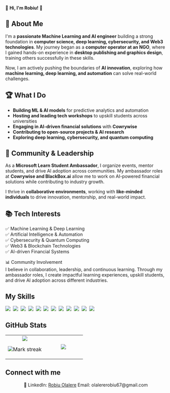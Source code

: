 👋 **Hi, I'm Robiu!** 🚀  


## 🚀 **About Me**  
I'm a **passionate Machine Learning and AI engineer** building a strong foundation in **computer science, deep learning, cybersecurity, and Web3 technologies**. My journey began as a **computer operator at an NGO**, where I gained hands-on experience in **desktop publishing and graphics design**, training others successfully in these skills.  

Now, I am actively pushing the boundaries of **AI innovation**, exploring how **machine learning, deep learning, and automation** can solve real-world challenges.  

## 🏆 **What I Do**  
- **Building ML & AI models** for predictive analytics and automation  
- **Hosting and leading tech workshops** to upskill students across universities  
- **Engaging in AI-driven financial solutions** with **Cowrywise**  
- **Contributing to open-source projects & AI research**  
- **Exploring deep learning, cybersecurity, and quantum computing**  

## 🎯 **Community & Leadership**  
As a **Microsoft Learn Student Ambassador**, I organize events, mentor students, and drive AI adoption across communities. My ambassador roles at **Cowrywise and BlackBox.ai** allow me to work on AI-powered financial solutions while contributing to industry growth.  

I thrive in **collaborative environments**, working with **like-minded individuals** to drive innovation, mentorship, and real-world impact.  

## 📚 **Tech Interests**  
✅ Machine Learning & Deep Learning  
✅ Artificial Intelligence & Automation  
✅ Cybersecurity & Quantum Computing  
✅ Web3 & Blockchain Technologies  
✅ AI-driven Financial Systems  


📊 Community Involvement  
I believe in collaboration, leadership, and continuous learning. Through my ambassador roles, I create impactful learning experiences, upskill students, and drive AI adoption across different industries.

## My Skills

<img src="https://img.shields.io/badge/Python-3776AB?logo=python&logoColor=fff"> 
<img src="https://img.shields.io/badge/GitHub-%23121011.svg?logo=github&logoColor=white"> 
<img src="https://img.shields.io/badge/C-00599C?logo=c&logoColor=white"> 
<img src="https://img.shields.io/badge/C++-%2300599C.svg?logo=c%2B%2B&logoColor=white"> 
<img src="https://img.shields.io/badge/Anaconda-44A833?logo=anaconda&logoColor=fff"> 
<img src="https://img.shields.io/badge/AWS-%23FF9900.svg?logo=amazon-web-services&logoColor=white"> 
<img src="https://img.shields.io/badge/MongoDB-%234ea94b.svg?logo=mongodb&logoColor=white"> 
<img src="https://img.shields.io/badge/ChatGPT-74aa9c?logo=openai&logoColor=white"> 
<img src="https://img.shields.io/badge/GitHub%20Copilot-000?logo=githubcopilot&logoColor=fff"> 
<img src="https://img.shields.io/badge/Google%20Gemini-886FBF?logo=googlegemini&logoColor=fff"> 
<img src="https://img.shields.io/badge/Hugging%20Face-FFD21E?logo=huggingface&logoColor=000"> 
<img src="https://img.shields.io/badge/PyPI-3775A9?logo=pypi&logoColor=fff"> 

## GitHub Stats

<table><tbody><tr border="none"><td width="50%" align="center">
<img align="center" src="https://readme-stats-fork-mauve.vercel.app/api/?username=Algebra101&theme=dark&show_icons=true&count_private=true">

<img alt="Mark streak" src="https://github-readme-streak-stats-five-roan.vercel.app?user=Algebra101&theme=dark"></td><td width="50%" align="center">
<img align="center" src="https://readme-stats-fork-mauve.vercel.app/api/top-langs/?username=Algebra101&theme=dark&hide_border=false&no-bg=true&no-frame=true&langs_count=6"></td></tr></tbody></table>

## Connect with me

<p align="center">🔗 LinkedIn: <a href="https://www.linkedin.com/in/robiu-olalere-107036252/?lipi=urn%3Ali%3Apage%3Ad_flagship3_feed%3BiGf%2B8CAuS4mAOvGovT6qvg%3D%3D" target="_blank">Robiu Olalere</a> Email: olalererobiu67@gmail.com</p>
